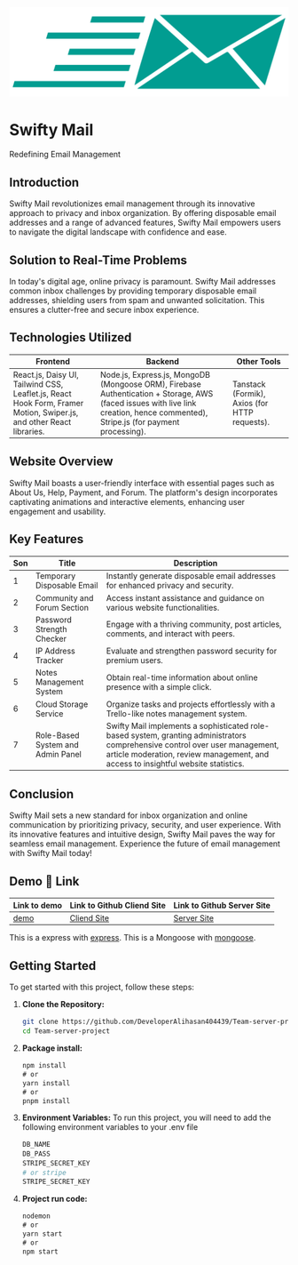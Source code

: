![Logo](https://raw.githubusercontent.com/DeveloperAlihasan404439/Team-client-project/development/src/assets/BannerL%26Logo/Logo%20icon.png)

# Swifty Mail

Redefining Email Management

## Introduction

Swifty Mail revolutionizes email management through its innovative approach to privacy and inbox organization. By offering disposable email addresses and a range of advanced features, Swifty Mail empowers users to navigate the digital landscape with confidence and ease.

## Solution to Real-Time Problems

In today's digital age, online privacy is paramount. Swifty Mail addresses common inbox challenges by providing temporary disposable email addresses, shielding users from spam and unwanted solicitation. This ensures a clutter-free and secure inbox experience.

## Technologies Utilized

| Frontend                                                                                                            | Backend                                                                                                                                                                          | Other Tools                                   |
| ------------------------------------------------------------------------------------------------------------------- | -------------------------------------------------------------------------------------------------------------------------------------------------------------------------------- | --------------------------------------------- |
| React.js, Daisy UI, Tailwind CSS, Leaflet.js, React Hook Form, Framer Motion, Swiper.js, and other React libraries. | Node.js, Express.js, MongoDB (Mongoose ORM), Firebase Authentication + Storage, AWS (faced issues with live link creation, hence commented), Stripe.js (for payment processing). | Tanstack (Formik), Axios (for HTTP requests). |

## Website Overview

Swifty Mail boasts a user-friendly interface with essential pages such as About Us, Help, Payment, and Forum. The platform's design incorporates captivating animations and interactive elements, enhancing user engagement and usability.

## Key Features

| Son | Title                             | Description                                                                                                                                                                                                       |
| --- | --------------------------------- | ----------------------------------------------------------------------------------------------------------------------------------------------------------------------------------------------------------------- |
| 1   | Temporary Disposable Email        | Instantly generate disposable email addresses for enhanced privacy and security.                                                                                                                                  |
| 2   | Community and Forum Section       | Access instant assistance and guidance on various website functionalities.                                                                                                                                        |
| 3   | Password Strength Checker         | Engage with a thriving community, post articles, comments, and interact with peers.                                                                                                                               |
| 4   | IP Address Tracker                | Evaluate and strengthen password security for premium users.                                                                                                                                                      |
| 5   | Notes Management System           | Obtain real-time information about online presence with a simple click.                                                                                                                                           |
| 6   | Cloud Storage Service             | Organize tasks and projects effortlessly with a Trello-like notes management system.                                                                                                                              |
| 7   | Role-Based System and Admin Panel | Swifty Mail implements a sophisticated role-based system, granting administrators comprehensive control over user management, article moderation, review management, and access to insightful website statistics. |

## Conclusion

Swifty Mail sets a new standard for inbox organization and online communication by prioritizing privacy, security, and user experience. With its innovative features and intuitive design, Swifty Mail paves the way for seamless email management. Experience the future of email management with Swifty Mail today!

## Demo 🔗 Link

| Link to demo                             | Link to Github Cliend Site                                                    | Link to Github Server Site                                                     |
| ---------------------------------------- | ----------------------------------------------------------------------------- | ------------------------------------------------------------------------------ |
| [demo](https://swift-mail-5a7d7.web.app) | [Cliend Site](https://github.com/DeveloperAlihasan404439/Team-client-project) | [Server Site](https://github.com/DeveloperAlihasan404439/Team-server-project-) |

This is a express with [express](https://expressjs.com).
This is a Mongoose with [mongoose](https://mongoosejs.com).

## Getting Started

To get started with this project, follow these steps:

1. **Clone the Repository:**
   ```bash
   git clone https://github.com/DeveloperAlihasan404439/Team-server-project
   cd Team-server-project
   ```
2. **Package install:**
   ```
   npm install
   # or
   yarn install
   # or
   pnpm install
   ```
3. **Environment Variables:**
   To run this project, you will need to add the following environment variables to your .env file <br>

   ```bash
   DB_NAME
   DB_PASS
   STRIPE_SECRET_KEY
   # or stripe
   STRIPE_SECRET_KEY

   ```

4. **Project run code:**
   ```
   nodemon
   # or
   yarn start
   # or
   npm start
   ```
